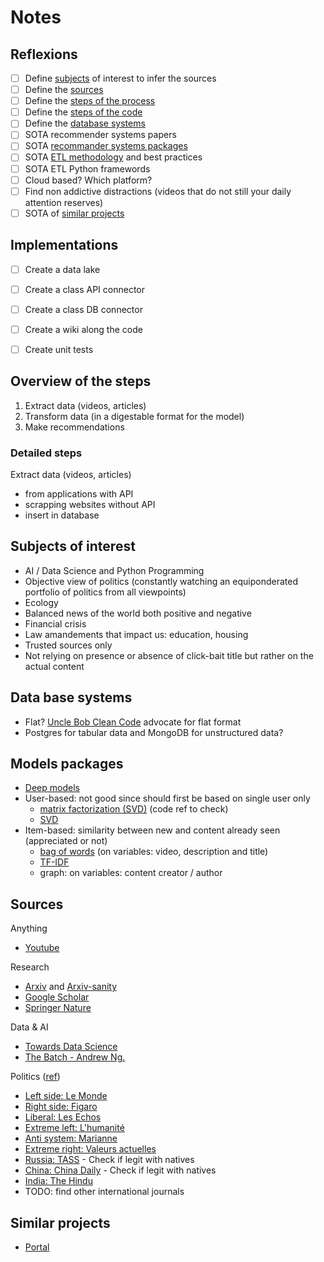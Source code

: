 # Notes

## Reflexions
- [ ] Define [subjects](#subjects-of-interest) of interest to infer the sources
- [ ] Define the [sources](#sources)
- [ ] Define the [steps of the process](#reflexions)
- [ ] Define the [steps of the code](#overview-of-the-steps)
- [ ] Define the [database systems](#data-base-systems)
- [ ] SOTA recommender systems papers
- [ ] SOTA [recommander systems packages](#models-packages)
- [ ] SOTA [ETL methodology](sota_etl.md) and best practices
- [ ] SOTA ETL Python framewords
- [ ] Cloud based? Which platform?
- [ ] Find non addictive distractions (videos that do not still your daily attention reserves)
- [ ] SOTA of [similar projects](#similar-projects)

## Implementations
- [ ] Create a data lake
- [ ] Create a class API connector
- [ ] Create a class DB connector
- [ ] Create a wiki along the code
- [ ] Create unit tests


## Overview of the steps
1. Extract data (videos, articles)
2. Transform data (in a digestable format for the model)
3. Make recommendations

### Detailed steps
Extract data (videos, articles)
- from applications with API 
- scrapping websites without API
- insert in database


## Subjects of interest
- AI / Data Science and Python Programming
- Objective view of politics (constantly watching an equiponderated portfolio of politics from all viewpoints)
- Ecology
- Balanced news of the world both positive and negative
- Financial crisis
- Law amandements that impact us: education, housing
- Trusted sources only
- Not relying on presence or absence of click-bait title but rather on the actual content


## Data base systems
- Flat? [Uncle Bob Clean Code](https://www.youtube.com/watch?v=7EmboKQH8lM&list=PLmmYSbUCWJ4x1GO839azG_BBw8rkh-zOj) advocate for flat format
- Postgres for tabular data and MongoDB for unstructured data?

## Models packages
- [Deep models](https://github.com/maciejkula/spotlight)
- User-based: not good since should first be based on single user only
  - [matrix factorization (SVD)](https://github.com/Quang-Vinh/matrix-factorization) (code ref to check)
  - [SVD](https://github.com/muricoca/crab)
- Item-based: similarity between new and content already seen (appreciated or not)
  - [bag of words](https://scikit-learn.org/stable/modules/feature_extraction.html#common-vectorizer-usage) (on variables: video, description and title)
  - [TF-IDF](https://scikit-learn.org/stable/modules/feature_extraction.html#tfidf-term-weighting)
  - graph: on variables: content creator / author



## Sources

Anything
- [Youtube](https://www.youtube.com/)

Research
- [Arxiv](https://arxiv.org/) and [Arxiv-sanity](https://arxiv-sanity-lite.com/)
- [Google Scholar](https://serpapi.com/google-scholar-api)
- [Springer Nature](https://dev.springernature.com/)

Data & AI
- [Towards Data Science](https://towardsdatascience.com/)
- [The Batch - Andrew Ng.](https://www.deeplearning.ai/the-batch/)

Politics ([ref](https://www.integrersciencespo.fr/orientations-politiques-de-la-presse-etrangere-et-francaise))
- [Left side: Le Monde](https://www.lemonde.fr/)
- [Right side: Figaro](https://www.lefigaro.fr/)
- [Liberal: Les Echos](https://www.lesechos.fr/)
- [Extreme left: L'humanité](https://www.humanite.fr/)
- [Anti system: Marianne](https://www.marianne.net/)
- [Extreme right: Valeurs actuelles](https://www.valeursactuelles.com/)
- [Russia: TASS](https://tass.com/?utm_source=google.com&utm_medium=organic&utm_campaign=google.com&utm_referrer=google.com) - Check if legit with natives
- [China: China Daily](https://www.chinadaily.com.cn/) - Check if legit with natives
- [India: The Hindu](https://www.thehindu.com/news/national/)
- TODO: find other international journals

## Similar projects
- [Portal](https://github.com/grahamjenson/list_of_recommender_systems)

